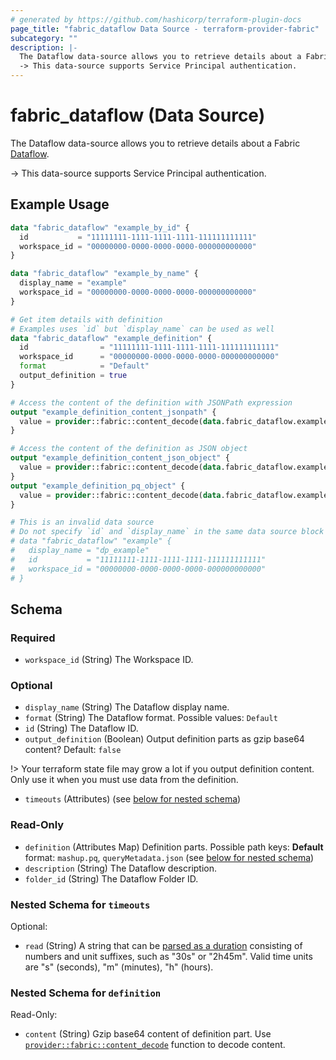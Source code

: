 ```yaml
---
# generated by https://github.com/hashicorp/terraform-plugin-docs
page_title: "fabric_dataflow Data Source - terraform-provider-fabric"
subcategory: ""
description: |-
  The Dataflow data-source allows you to retrieve details about a Fabric Dataflow https://learn.microsoft.com/rest/api/fabric/articles/item-management/definitions/dataflow-definition.
  -> This data-source supports Service Principal authentication.
---
```


# fabric_dataflow (Data Source)

The Dataflow data-source allows you to retrieve details about a Fabric [Dataflow](https://learn.microsoft.com/rest/api/fabric/articles/item-management/definitions/dataflow-definition).

-> This data-source supports Service Principal authentication.

## Example Usage

```terraform
data "fabric_dataflow" "example_by_id" {
  id           = "11111111-1111-1111-1111-111111111111"
  workspace_id = "00000000-0000-0000-0000-000000000000"
}

data "fabric_dataflow" "example_by_name" {
  display_name = "example"
  workspace_id = "00000000-0000-0000-0000-000000000000"
}

# Get item details with definition
# Examples uses `id` but `display_name` can be used as well
data "fabric_dataflow" "example_definition" {
  id                = "11111111-1111-1111-1111-111111111111"
  workspace_id      = "00000000-0000-0000-0000-000000000000"
  format            = "Default"
  output_definition = true
}

# Access the content of the definition with JSONPath expression
output "example_definition_content_jsonpath" {
  value = provider::fabric::content_decode(data.fabric_dataflow.example_definition.definition["queryMetadata.json"].content, ".")
}

# Access the content of the definition as JSON object
output "example_definition_content_json_object" {
  value = provider::fabric::content_decode(data.fabric_dataflow.example_definition.definition["queryMetadata.json"].content)
}
output "example_definition_pq_object" {
  value = provider::fabric::content_decode(data.fabric_dataflow.example_definition.definition["mashup.pq"].content)
}

# This is an invalid data source
# Do not specify `id` and `display_name` in the same data source block
# data "fabric_dataflow" "example" {
#   display_name = "dp_example"
#   id           = "11111111-1111-1111-1111-111111111111"
#   workspace_id = "00000000-0000-0000-0000-000000000000"
# }
```

<!-- schema generated by tfplugindocs -->
## Schema

### Required

- `workspace_id` (String) The Workspace ID.

### Optional

- `display_name` (String) The Dataflow display name.
- `format` (String) The Dataflow format. Possible values: `Default`
- `id` (String) The Dataflow ID.
- `output_definition` (Boolean) Output definition parts as gzip base64 content? Default: `false`

!> Your terraform state file may grow a lot if you output definition content. Only use it when you must use data from the definition.

- `timeouts` (Attributes) (see [below for nested schema](#nestedatt--timeouts))

### Read-Only

- `definition` (Attributes Map) Definition parts. Possible path keys: **Default** format: `mashup.pq`, `queryMetadata.json` (see [below for nested schema](#nestedatt--definition))
- `description` (String) The Dataflow description.
- `folder_id` (String) The Dataflow Folder ID.

<a id="nestedatt--timeouts"></a>

### Nested Schema for `timeouts`

Optional:

- `read` (String) A string that can be [parsed as a duration](https://pkg.go.dev/time#ParseDuration) consisting of numbers and unit suffixes, such as "30s" or "2h45m". Valid time units are "s" (seconds), "m" (minutes), "h" (hours).

<a id="nestedatt--definition"></a>

### Nested Schema for `definition`

Read-Only:

- `content` (String) Gzip base64 content of definition part.
Use [`provider::fabric::content_decode`](../functions/content_decode.md) function to decode content.
